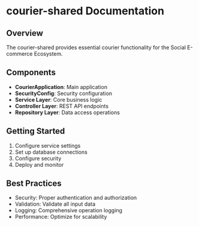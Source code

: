 # courier-shared Documentation

## Overview
The courier-shared provides essential courier functionality for the Social E-commerce Ecosystem.

## Components
- **CourierApplication**: Main application
- **SecurityConfig**: Security configuration
- **Service Layer**: Core business logic
- **Controller Layer**: REST API endpoints
- **Repository Layer**: Data access operations

## Getting Started
1. Configure service settings
2. Set up database connections
3. Configure security
4. Deploy and monitor

## Best Practices
- Security: Proper authentication and authorization
- Validation: Validate all input data
- Logging: Comprehensive operation logging
- Performance: Optimize for scalability
